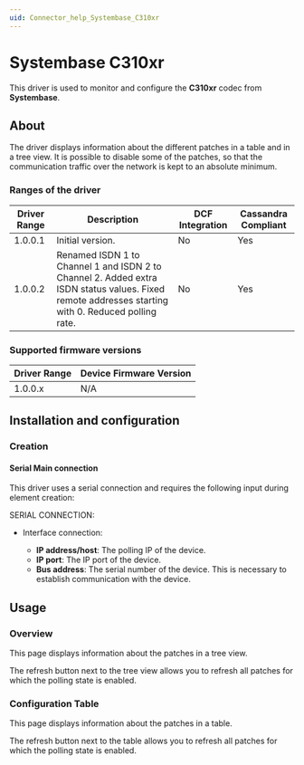 ```yaml
---
uid: Connector_help_Systembase_C310xr
---
```


# Systembase C310xr

This driver is used to monitor and configure the **C310xr** codec from **Systembase**.

## About

The driver displays information about the different patches in a table and in a tree view. It is possible to disable some of the patches, so that the communication traffic over the network is kept to an absolute minimum.

### Ranges of the driver

| **Driver Range** | **Description**                                                                                                                                    | **DCF Integration** | **Cassandra Compliant** |
|------------------|----------------------------------------------------------------------------------------------------------------------------------------------------|---------------------|-------------------------|
| 1.0.0.1          | Initial version.                                                                                                                                   | No                  | Yes                     |
| 1.0.0.2          | Renamed ISDN 1 to Channel 1 and ISDN 2 to Channel 2. Added extra ISDN status values. Fixed remote addresses starting with 0. Reduced polling rate. | No                  | Yes                     |

### Supported firmware versions

| **Driver Range** | **Device Firmware Version** |
|------------------|-----------------------------|
| 1.0.0.x          | N/A                         |

## Installation and configuration

### Creation

#### Serial Main connection

This driver uses a serial connection and requires the following input during element creation:

SERIAL CONNECTION:

- Interface connection:

  - **IP address/host**: The polling IP of the device.
  - **IP port**: The IP port of the device.
  - **Bus address**: The serial number of the device. This is necessary to establish communication with the device.

## Usage

### Overview

This page displays information about the patches in a tree view.

The refresh button next to the tree view allows you to refresh all patches for which the polling state is enabled.

### Configuration Table

This page displays information about the patches in a table.

The refresh button next to the table allows you to refresh all patches for which the polling state is enabled.

